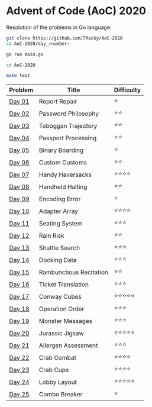 # Advent of Code (AoC) 2020

Resolution of the problems in Go language:

```bash
git clone https://github.com/7Rocky/AoC-2020
cd AoC-2020/day_<number>

go run main.go
```

```bash
cd AoC-2020

make test
```

| Problem          | Title                   | Difficulty                     |
| ---------------- | ----------------------- | ------------------------------ |
| [Day 01](day_01) | Report Repair           | :star:                         |
| [Day 02](day_02) | Password Philosophy     | :star::star:                   |
| [Day 03](day_03) | Toboggan Trajectory     | :star::star:                   |
| [Day 04](day_04) | Passport Processing     | :star::star:                   |
| [Day 05](day_05) | Binary Boarding         | :star:                         |
| [Day 06](day_06) | Custom Customs          | :star::star:                   |
| [Day 07](day_07) | Handy Haversacks        | :star::star::star::star:       |
| [Day 08](day_08) | Handheld Halting        | :star::star:                   |
| [Day 09](day_09) | Encoding Error          | :star:                         |
| [Day 10](day_10) | Adapter Array           | :star::star::star::star:       |
| [Day 11](day_11) | Seating System          | :star::star::star:             |
| [Day 12](day_12) | Rain Risk               | :star::star:                   |
| [Day 13](day_13) | Shuttle Search          | :star::star::star:             |
| [Day 14](day_14) | Docking Data            | :star::star::star:             |
| [Day 15](day_15) | Rambunctious Recitation | :star::star:                   |
| [Day 16](day_16) | Ticket Translation      | :star::star::star:             |
| [Day 17](day_17) | Conway Cubes            | :star::star::star::star::star: |
| [Day 18](day_18) | Operation Order         | :star::star::star:             |
| [Day 19](day_19) | Monster Messages        | :star::star::star:             |
| [Day 20](day_20) | Jurassic Jigsaw         | :star::star::star::star::star: |
| [Day 21](day_21) | Allergen Assessment     | :star::star::star:             |
| [Day 22](day_22) | Crab Combat             | :star::star::star::star:       |
| [Day 23](day_23) | Crab Cups               | :star::star::star::star:       |
| [Day 24](day_24) | Lobby Layout            | :star::star::star::star::star: |
| [Day 25](day_25) | Combo Breaker           | :star:                         |
